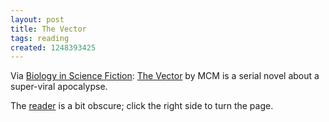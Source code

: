```yaml
---
layout: post
title: The Vector
tags: reading
created: 1248393425
---
```

Via [Biology in Science Fiction](http://sciencefictionbiology.blogspot.com/2009/07/serialized-fiction-vector.html):  [The Vector](http://1889.ca/2009/07/the-vector-6-to-go.html) by MCM is a serial novel about a super-viral apocalypse.

The [reader](http://read.1889.ca/vector/en/1) is a bit obscure; click the right side to turn the page.
